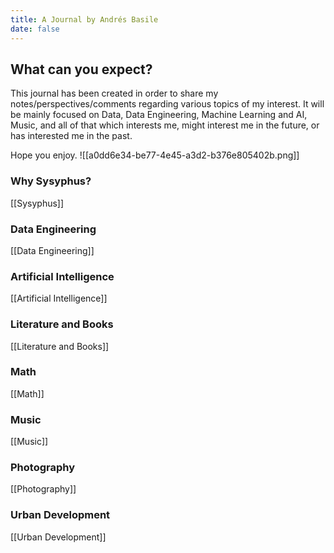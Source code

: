 ```yaml
---
title: A Journal by Andrés Basile
date: false
---
```


## What can you expect?
This journal has been created in order to share my notes/perspectives/comments regarding various topics of my interest. It will be mainly focused on Data, Data Engineering, Machine Learning and AI, Music, and all of that which interests me, might interest me in the future, or has interested me in the past. 

Hope you enjoy. 
![[a0dd6e34-be77-4e45-a3d2-b376e805402b.png]]

### Why Sysyphus?
[[Sysyphus]]
### Data Engineering
[[Data Engineering]]

### Artificial Intelligence 
[[Artificial Intelligence]]
### Literature and Books
[[Literature and Books]]

### Math
[[Math]]

### Music
[[Music]]

### Photography
[[Photography]]

### Urban Development
[[Urban Development]]
